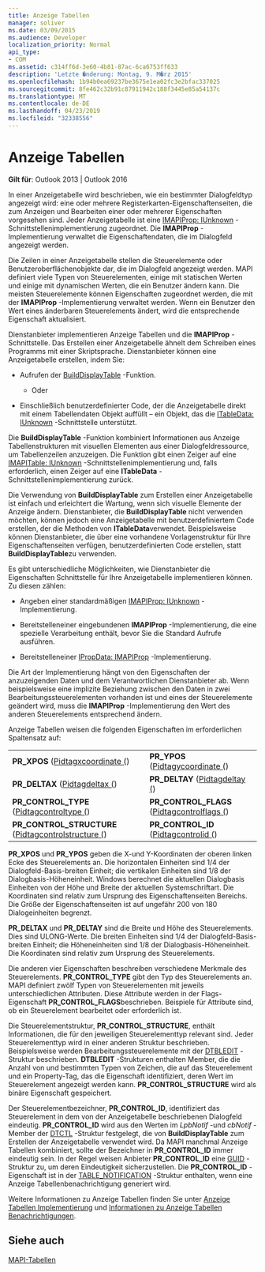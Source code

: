 ```yaml
---
title: Anzeige Tabellen
manager: soliver
ms.date: 03/09/2015
ms.audience: Developer
localization_priority: Normal
api_type:
- COM
ms.assetid: c314ff6d-3e60-4b81-87ac-6ca6753ff633
description: 'Letzte �nderung: Montag, 9. M�rz 2015'
ms.openlocfilehash: 1b94b0ea69237be3675e1ea02fc3e2bfac337025
ms.sourcegitcommit: 8fe462c32b91c87911942c188f3445e85a54137c
ms.translationtype: MT
ms.contentlocale: de-DE
ms.lasthandoff: 04/23/2019
ms.locfileid: "32338556"
---
```

# <a name="display-tables"></a>Anzeige Tabellen

  
  
**Gilt für**: Outlook 2013 | Outlook 2016 
  
In einer Anzeigetabelle wird beschrieben, wie ein bestimmter Dialogfeldtyp angezeigt wird: eine oder mehrere Registerkarten-Eigenschaftenseiten, die zum Anzeigen und Bearbeiten einer oder mehrerer Eigenschaften vorgesehen sind. Jeder Anzeigetabelle ist eine [IMAPIProp: IUnknown](imapipropiunknown.md) -Schnittstellenimplementierung zugeordnet. Die **IMAPIProp** -Implementierung verwaltet die Eigenschaftendaten, die im Dialogfeld angezeigt werden. 
  
Die Zeilen in einer Anzeigetabelle stellen die Steuerelemente oder Benutzeroberflächenobjekte dar, die im Dialogfeld angezeigt werden. MAPI definiert viele Typen von Steuerelementen, einige mit statischen Werten und einige mit dynamischen Werten, die ein Benutzer ändern kann. Die meisten Steuerelemente können Eigenschaften zugeordnet werden, die mit der **IMAPIProp** -Implementierung verwaltet werden. Wenn ein Benutzer den Wert eines änderbaren Steuerelements ändert, wird die entsprechende Eigenschaft aktualisiert. 
  
Dienstanbieter implementieren Anzeige Tabellen und die **IMAPIProp** -Schnittstelle. Das Erstellen einer Anzeigetabelle ähnelt dem Schreiben eines Programms mit einer Skriptsprache. Dienstanbieter können eine Anzeigetabelle erstellen, indem Sie: 
  
- Aufrufen der [BuildDisplayTable](builddisplaytable.md) -Funktion. 
    
    - Oder
    
- Einschließlich benutzerdefinierter Code, der die Anzeigetabelle direkt mit einem Tabellendaten Objekt auffüllt – ein Objekt, das die [ITableData: IUnknown](itabledataiunknown.md) -Schnittstelle unterstützt. 
    
Die **BuildDisplayTable** -Funktion kombiniert Informationen aus Anzeige Tabellenstrukturen mit visuellen Elementen aus einer Dialogfeldressource, um Tabellenzeilen anzuzeigen. Die Funktion gibt einen Zeiger auf eine [IMAPITable: IUnknown](imapitableiunknown.md) -Schnittstellenimplementierung und, falls erforderlich, einen Zeiger auf eine **ITableData** -Schnittstellenimplementierung zurück. 
  
Die Verwendung von **BuildDisplayTable** zum Erstellen einer Anzeigetabelle ist einfach und erleichtert die Wartung, wenn sich visuelle Elemente der Anzeige ändern. Dienstanbieter, die **BuildDisplayTable** nicht verwenden möchten, können jedoch eine Anzeigetabelle mit benutzerdefiniertem Code erstellen, der die Methoden von **ITableData**verwendet. Beispielsweise können Dienstanbieter, die über eine vorhandene Vorlagenstruktur für Ihre Eigenschaftenseiten verfügen, benutzerdefinierten Code erstellen, statt **BuildDisplayTable**zu verwenden.
  
Es gibt unterschiedliche Möglichkeiten, wie Dienstanbieter die Eigenschaften Schnittstelle für Ihre Anzeigetabelle implementieren können. Zu diesen zählen:
  
- Angeben einer standardmäßigen [IMAPIProp: IUnknown](imapipropiunknown.md) -Implementierung. 
    
- Bereitstelleneiner eingebundenen **IMAPIProp** -Implementierung, die eine spezielle Verarbeitung enthält, bevor Sie die Standard Aufrufe ausführen. 
    
- Bereitstelleneiner [IPropData: IMAPIProp](ipropdataimapiprop.md) -Implementierung. 
    
Die Art der Implementierung hängt von den Eigenschaften der anzuzeigenden Daten und dem Verantwortlichen Dienstanbieter ab. Wenn beispielsweise eine implizite Beziehung zwischen den Daten in zwei Bearbeitungssteuerelementen vorhanden ist und eines der Steuerelemente geändert wird, muss die **IMAPIProp** -Implementierung den Wert des anderen Steuerelements entsprechend ändern. 
  
Anzeige Tabellen weisen die folgenden Eigenschaften im erforderlichen Spaltensatz auf:
  
|||
|:-----|:-----|
|**PR_XPOS** ([Pidtagxcoordinate (](pidtagxcoordinate-canonical-property.md))  <br/> |**PR_YPOS** ([Pidtagycoordinate (](pidtagycoordinate-canonical-property.md))  <br/> |
|**PR_DELTAX** ([Pidtagdeltax (](pidtagdeltax-canonical-property.md))  <br/> |**PR_DELTAY** ([Pidtagdeltay (](pidtagdeltay-canonical-property.md))  <br/> |
|**PR_CONTROL_TYPE** ([Pidtagcontroltype (](pidtagcontroltype-canonical-property.md))  <br/> |**PR_CONTROL_FLAGS** ([Pidtagcontrolflags (](pidtagcontrolflags-canonical-property.md))  <br/> |
|**PR_CONTROL_STRUCTURE** ([Pidtagcontrolstructure (](pidtagcontrolstructure-canonical-property.md))  <br/> |**PR_CONTROL_ID** ([Pidtagcontrolid (](pidtagcontrolid-canonical-property.md))  <br/> |
   
 **PR_XPOS** und **PR_YPOS** geben die X-und Y-Koordinaten der oberen linken Ecke des Steuerelements an. Die horizontalen Einheiten sind 1/4 der Dialogfeld-Basis-breiten Einheit; die vertikalen Einheiten sind 1/8 der Dialogbasis-Höheneinheit. Windows berechnet die aktuellen Dialogbasis Einheiten von der Höhe und Breite der aktuellen Systemschriftart. Die Koordinaten sind relativ zum Ursprung des Eigenschaftenseiten Bereichs. Die Größe der Eigenschaftenseiten ist auf ungefähr 200 von 180 Dialogeinheiten begrenzt. 
  
 **PR_DELTAX** und **PR_DELTAY** sind die Breite und Höhe des Steuerelements. Dies sind ULONG-Werte. Die breiten Einheiten sind 1/4 der Dialogfeld-Basis-breiten Einheit; die Höheneinheiten sind 1/8 der Dialogbasis-Höheneinheit. Die Koordinaten sind relativ zum Ursprung des Steuerelements. 
  
Die anderen vier Eigenschaften beschreiben verschiedene Merkmale des Steuerelements. **PR_CONTROL_TYPE** gibt den Typ des Steuerelements an. MAPI definiert zwölf Typen von Steuerelementen mit jeweils unterschiedlichen Attributen. Diese Attribute werden in der Flags-Eigenschaft **PR_CONTROL_FLAGS**beschrieben. Beispiele für Attribute sind, ob ein Steuerelement bearbeitet oder erforderlich ist. 
  
Die Steuerelementstruktur, **PR_CONTROL_STRUCTURE**, enthält Informationen, die für den jeweiligen Steuerelementtyp relevant sind. Jeder Steuerelementtyp wird in einer anderen Struktur beschrieben. Beispielsweise werden Bearbeitungssteuerelemente mit der [DTBLEDIT](dtbledit.md) -Struktur beschrieben. **DTBLEDIT** -Strukturen enthalten Member, die die Anzahl von und bestimmten Typen von Zeichen, die auf das Steuerelement und ein Property-Tag, das die Eigenschaft identifiziert, deren Wert im Steuerelement angezeigt werden kann. **PR_CONTROL_STRUCTURE** wird als binäre Eigenschaft gespeichert. 
  
Der Steuerelementbezeichner, **PR_CONTROL_ID**, identifiziert das Steuerelement in dem von der Anzeigetabelle beschriebenen Dialogfeld eindeutig. **PR_CONTROL_ID** wird aus den Werten im *LpbNotif* -und *cbNotif* -Member der [DTCTL](dtctl.md) -Struktur festgelegt, die von **BuildDisplayTable** zum Erstellen der Anzeigetabelle verwendet wird. Da MAPI manchmal Anzeige Tabellen kombiniert, sollte der Bezeichner in **PR_CONTROL_ID** immer eindeutig sein. In der Regel weisen Anbieter **PR_CONTROL_ID** eine [GUID](guid.md) -Struktur zu, um deren Eindeutigkeit sicherzustellen. Die **PR_CONTROL_ID** -Eigenschaft ist in der [TABLE_NOTIFICATION](table_notification.md) -Struktur enthalten, wenn eine Anzeige Tabellenbenachrichtigung generiert wird. 
  
Weitere Informationen zu Anzeige Tabellen finden Sie unter [Anzeige Tabellen Implementierung](display-table-implementation.md) und [Informationen zu Anzeige Tabellen Benachrichtigungen](about-display-table-notifications.md). 
  
## <a name="see-also"></a>Siehe auch



[MAPI-Tabellen](mapi-tables.md)

